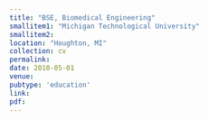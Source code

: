 ```yaml
---
title: "BSE, Biomedical Engineering"
smallitem1: "Michigan Technological University"
smallitem2: 
location: "Houghton, MI"
collection: cv
permalink:
date: 2010-05-01
venue: 
pubtype: 'education'
link: 
pdf: 
---
```

